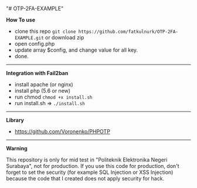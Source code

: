 "# OTP-2FA-EXAMPLE" 

**How To use**
- clone this repo `git clone https://github.com/fatkulnurk/OTP-2FA-EXAMPLE.git` or download zip
- open config.php
- update array $config, and change value for all key.
- done. 
---

**Integration with Fail2ban**
- install apache (or nginx)
- install php (5.6 or new)
- run chmod  `chmod +x install.sh`
- run install.sh => `./install.sh`


---

**Library**
- https://github.com/Voronenko/PHPOTP
---

**Warning**

This repository is only for mid test in "Politeknik Elektronika Negeri Surabaya", not for production.
If you use this code for production, don't forget to set the security (for example SQL Injection or XSS Injection) because the code that I created does not apply security for hack.